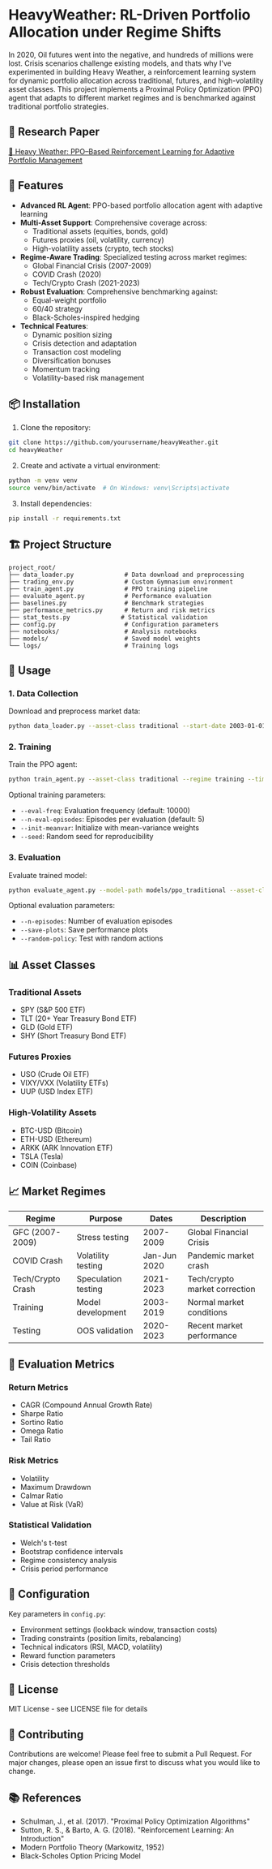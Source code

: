# HeavyWeather: RL-Driven Portfolio Allocation under Regime Shifts

In 2020, Oil futures went into the negative, and hundreds of millions were lost. Crisis scenarios challenge existing models, and thats why I've experimented in building Heavy Weather, a reinforcement learning system for dynamic portfolio allocation across traditional, futures, and high-volatility asset classes. This project implements a Proximal Policy Optimization (PPO) agent that adapts to different market regimes and is benchmarked against traditional portfolio strategies.

## 📄 Research Paper

[📘 Heavy Weather: PPO–Based Reinforcement Learning for Adaptive Portfolio Management](./HeavyWeather.pdf)

## 🎯 Features

- **Advanced RL Agent**: PPO-based portfolio allocation agent with adaptive learning
- **Multi-Asset Support**: Comprehensive coverage across:
  - Traditional assets (equities, bonds, gold)
  - Futures proxies (oil, volatility, currency)
  - High-volatility assets (crypto, tech stocks)
- **Regime-Aware Trading**: Specialized testing across market regimes:
  - Global Financial Crisis (2007-2009)
  - COVID Crash (2020)
  - Tech/Crypto Crash (2021-2023)
- **Robust Evaluation**: Comprehensive benchmarking against:
  - Equal-weight portfolio
  - 60/40 strategy
  - Black-Scholes-inspired hedging
- **Technical Features**:
  - Dynamic position sizing
  - Crisis detection and adaptation
  - Transaction cost modeling
  - Diversification bonuses
  - Momentum tracking
  - Volatility-based risk management

## 📦 Installation

1. Clone the repository:
```bash
git clone https://github.com/yourusername/heavyWeather.git
cd heavyWeather
```

2. Create and activate a virtual environment:
```bash
python -m venv venv
source venv/bin/activate  # On Windows: venv\Scripts\activate
```

3. Install dependencies:
```bash
pip install -r requirements.txt
```

## 🏗️ Project Structure

```
project_root/
├── data_loader.py              # Data download and preprocessing
├── trading_env.py              # Custom Gymnasium environment
├── train_agent.py              # PPO training pipeline
├── evaluate_agent.py           # Performance evaluation
├── baselines.py                # Benchmark strategies
├── performance_metrics.py      # Return and risk metrics
├── stat_tests.py              # Statistical validation
├── config.py                   # Configuration parameters
├── notebooks/                  # Analysis notebooks
├── models/                     # Saved model weights
└── logs/                       # Training logs
```

## 🚀 Usage

### 1. Data Collection
Download and preprocess market data:
```bash
python data_loader.py --asset-class traditional --start-date 2003-01-01 --end-date 2023-12-31
```

### 2. Training
Train the PPO agent:
```bash
python train_agent.py --asset-class traditional --regime training --timesteps 200000
```

Optional training parameters:
- `--eval-freq`: Evaluation frequency (default: 10000)
- `--n-eval-episodes`: Episodes per evaluation (default: 5)
- `--init-meanvar`: Initialize with mean-variance weights
- `--seed`: Random seed for reproducibility

### 3. Evaluation
Evaluate trained model:
```bash
python evaluate_agent.py --model-path models/ppo_traditional --asset-class traditional --regime testing
```

Optional evaluation parameters:
- `--n-episodes`: Number of evaluation episodes
- `--save-plots`: Save performance plots
- `--random-policy`: Test with random actions

## 📊 Asset Classes

### Traditional Assets
- SPY (S&P 500 ETF)
- TLT (20+ Year Treasury Bond ETF)
- GLD (Gold ETF)
- SHY (Short Treasury Bond ETF)

### Futures Proxies
- USO (Crude Oil ETF)
- VIXY/VXX (Volatility ETFs)
- UUP (USD Index ETF)

### High-Volatility Assets
- BTC-USD (Bitcoin)
- ETH-USD (Ethereum)
- ARKK (ARK Innovation ETF)
- TSLA (Tesla)
- COIN (Coinbase)

## 📈 Market Regimes

| Regime             | Purpose                    | Dates            | Description                    |
|--------------------|----------------------------|------------------|--------------------------------|
| GFC (2007-2009)    | Stress testing            | 2007-2009        | Global Financial Crisis        |
| COVID Crash        | Volatility testing        | Jan-Jun 2020     | Pandemic market crash          |
| Tech/Crypto Crash  | Speculation testing       | 2021-2023        | Tech/crypto market correction  |
| Training           | Model development         | 2003-2019        | Normal market conditions       |
| Testing            | OOS validation            | 2020-2023        | Recent market performance      |

## 🧪 Evaluation Metrics

### Return Metrics
- CAGR (Compound Annual Growth Rate)
- Sharpe Ratio
- Sortino Ratio
- Omega Ratio
- Tail Ratio

### Risk Metrics
- Volatility
- Maximum Drawdown
- Calmar Ratio
- Value at Risk (VaR)

### Statistical Validation
- Welch's t-test
- Bootstrap confidence intervals
- Regime consistency analysis
- Crisis period performance

## 🔧 Configuration

Key parameters in `config.py`:
- Environment settings (lookback window, transaction costs)
- Trading constraints (position limits, rebalancing)
- Technical indicators (RSI, MACD, volatility)
- Reward function parameters
- Crisis detection thresholds

## 📝 License

MIT License - see LICENSE file for details

## 🤝 Contributing

Contributions are welcome! Please feel free to submit a Pull Request. For major changes, please open an issue first to discuss what you would like to change.

## 📚 References

- Schulman, J., et al. (2017). "Proximal Policy Optimization Algorithms"
- Sutton, R. S., & Barto, A. G. (2018). "Reinforcement Learning: An Introduction"
- Modern Portfolio Theory (Markowitz, 1952)
- Black-Scholes Option Pricing Model 
